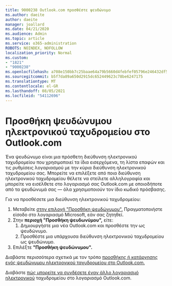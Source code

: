 ```yaml
---
title: 9000238 Outlook.com προσθέστε ψευδώνυμο
ms.author: daeite
author: daeite
manager: joallard
ms.date: 04/21/2020
ms.audience: Admin
ms.topic: article
ms.service: o365-administration
ROBOTS: NOINDEX, NOFOLLOW
localization_priority: Normal
ms.custom:
- "1821"
- "9000238"
ms.openlocfilehash: a708e150bb7c25baae64a79b5660d4febfef05796e246432df57e0ce5cfaa2bd
ms.sourcegitcommit: b5f7da89a650d2915dc652449623c78be6247175
ms.translationtype: MT
ms.contentlocale: el-GR
ms.lasthandoff: 08/05/2021
ms.locfileid: "54112696"
---
```

# <a name="add-an-email-alias-in-outlookcom"></a>Προσθήκη ψευδώνυμου ηλεκτρονικού ταχυδρομείου στο Outlook.com

Ένα ψευδώνυμο είναι μια πρόσθετη διεύθυνση ηλεκτρονικού ταχυδρομείου που χρησιμοποιεί τα ίδια εισερχόμενα, τη λίστα επαφών και τις ρυθμίσεις λογαριασμού με την κύρια διεύθυνση ηλεκτρονικού ταχυδρομείου σας. Μπορείτε να επιλέξετε από ποια διεύθυνση ηλεκτρονικού ταχυδρομείου θέλετε να στείλετε αλληλογραφία και μπορείτε να εισέλθετε στο λογαριασμό σας Outlook.com με οποιοδήποτε από τα ψευδώνυμά σας — όλα χρησιμοποιούν τον ίδιο κωδικό πρόσβασης.

Για να προσθέσετε μια διεύθυνση ηλεκτρονικού ταχυδρομείου:

1. Μεταβείτε [στην επιλογή "Προσθήκη ψευδώνυμου".](https://go.microsoft.com/fwlink/p/?linkid=864833) Πραγματοποιήστε είσοδο στο λογαριασμό Microsoft, εάν σας ζητηθεί.
2. Στην **περιοχή "Προσθήκη ψευδωνύμου",** είτε:
    1. Δημιουργήστε μια νέα Outlook.com και προσθέστε την ως ψευδώνυμο.
    2. Προσθέστε μια υπάρχουσα διεύθυνση ηλεκτρονικού ταχυδρομείου ως ψευδώνυμο.
3. Επιλέξτε **"Προσθήκη ψευδώνυμου".**

Διαβάστε περισσότερα σχετικά με τον τρόπο [προσθήκης ή κατάργησης ενός ψευδώνυμου ηλεκτρονικού ταχυδρομείου στο Outlook.com.](https://support.office.com/article/459b1989-356d-40fa-a689-8f285b13f1f2?wt.mc_id=Office_Outlook_com_Alchemy)  

Διαβάστε [πώς μπορείτε να συνδέσετε έναν άλλο λογαριασμό ηλεκτρονικού](https://support.office.com/article/c5224df4-5885-4e79-91ba-523aa743f0ba?wt.mc_id=Office_Outlook_com_Alchemy) ταχυδρομείου στο λογαριασμό Outlook.com.